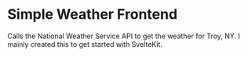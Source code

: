 # Simple Weather Frontend

Calls the National Weather Service API to get the weather for Troy, NY. I mainly created this to get started with SvelteKit.